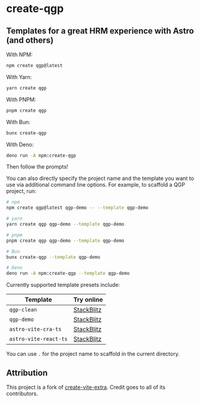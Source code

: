# create-qgp

## Templates for a great HRM experience with Astro (and others)

With NPM:

```bash
npm create qgp@latest
```

With Yarn:

```bash
yarn create qgp
```

With PNPM:

```bash
pnpm create qgp
```

With Bun:

```bash
bunx create-qgp
```

With Deno:

```bash
deno run -A npm:create-qgp
```

Then follow the prompts!

You can also directly specify the project name and the template you want to use via additional command line options. For example, to scaffold a QGP project, run:

```bash
# npm
npm create qgp@latest qgp-demo -- --template qgp-demo

# yarn
yarn create qgp qgp-demo --template qgp-demo

# pnpm
pnpm create qgp qgp-demo --template qgp-demo

# Bun
bunx create-qgp --template qgp-demo

# Deno
deno run -A npm:create-qgp --template qgp-demo
```

Currently supported template presets include:

| Template              | Try online                                                                                                |
| --------------------- | --------------------------------------------------------------------------------------------------------- |
| `qgp-clean`           | [StackBlitz](https://stackblitz.com/fork/github/JLarky/create-qgp/tree/main/template-qgp-clean)           |
| `qgp-demo`            | [StackBlitz](https://stackblitz.com/fork/github/JLarky/create-qgp/tree/main/template-qgp-demo)            |
| `astro-vite-cra-ts`   | [StackBlitz](https://stackblitz.com/fork/github/JLarky/create-qgp/tree/main/template-astro-vite-cra-ts)   |
| `astro-vite-react-ts` | [StackBlitz](https://stackblitz.com/fork/github/JLarky/create-qgp/tree/main/template-astro-vite-react-ts) |

You can use `.` for the project name to scaffold in the current directory.

## Attribution

This project is a fork of [create-vite-extra](https://github.com/bluwy/create-vite-extra). Credit goes to all of its contributors.

